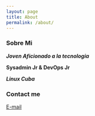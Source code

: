 ```yaml
---
layout: page
title: About
permalink: /about/
---
```


### Sobre Mi

**_Joven Aficionado a la tecnologia_**

**Sysadmin Jr & DevOps Jr**

**_Linux Cuba_**

### Contact me

[E-mail](mailto:lomv0209@gmail.com)